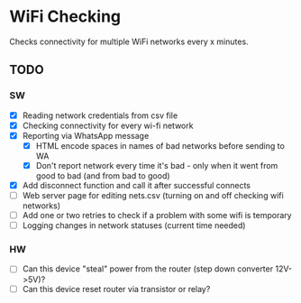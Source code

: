 # WiFi Checking
Checks connectivity for multiple WiFi networks every x minutes.

## TODO

### SW
- [x] Reading network credentials from csv file
- [x] Checking connectivity for every wi-fi network
- [x] Reporting via WhatsApp message
    - [x] HTML encode spaces in names of bad networks before sending to WA
    - [x] Don't report network every time it's bad - only when it went from good to bad (and from bad to good)
- [x] Add disconnect function and call it after successful connects
- [ ] Web server page for editing nets.csv (turning on and off checking wifi networks)
- [ ] Add one or two retries to check if a problem with some wifi is temporary
- [ ] Logging changes in network statuses (current time needed)

### HW
- [ ] Can this device "steal" power from the router (step down converter 12V->5V)?
- [ ] Can this device reset router via transistor or relay?
